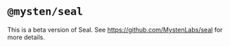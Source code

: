 # `@mysten/seal`

This is a beta version of Seal. See https://github.com/MystenLabs/seal for more details.
